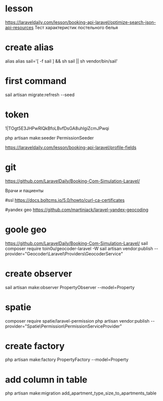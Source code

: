 # lesson 
https://laraveldaily.com/lesson/booking-api-laravel/optimize-search-json-api-resources
Тест характеристик постельного белья
# create alias
alias alias sail='[ -f sail ] && sh sail || sh vendor/bin/sail'

# first command
sail artisan migrate:refresh --seed

# token 
1|TOgt5E3JHPwRlQkBfoLBvfDsGA8uhlgiZcmJPwqi

php artisan make:seeder PermissionSeeder

https://laraveldaily.com/lesson/booking-api-laravel/profile-fields

# git 
https://github.com/LaravelDaily/Booking-Com-Simulation-Laravel/

Врачи и пациенты

#ssl
https://docs.boltcms.io/5.0/howto/curl-ca-certificates

#yandex geo
https://github.com/martinjack/laravel-yandex-geocoding

# goole geo 
https://github.com/LaravelDaily/Booking-Com-Simulation-Laravel/
sail composer require toin0u/geocoder-laravel -W
sail artisan vendor:publish --provider="Geocoder\Laravel\Providers\GeocoderService"

# create observer
sail artisan make:observer PropertyObserver --model=Property


# spatie
composer require spatie/laravel-permission
php artisan vendor:publish --provider="Spatie\Permission\PermissionServiceProvider"

# create factory
php artisan make:factory PropertyFactory --model=Property

# add column in table
php artisan make:migration add_apartment_type_size_to_apartments_table
